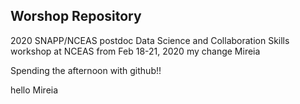 ## Worshop Repository

2020 SNAPP/NCEAS postdoc Data Science and Collaboration Skills workshop at NCEAS from Feb 18-21, 2020 my change Mireia

Spending the afternoon with github!!

hello Mireia